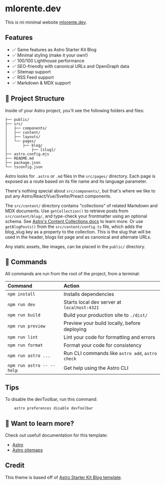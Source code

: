 # mlorente.dev

This is mi minimal website [mlorente.dev](https://mlorente.dev).

## Features

- ✅ Same features as Astro Starter Kit Blog
- ✅ Minimal styling (make it your own!)
- ✅ 100/100 Lighthouse performance
- ✅ SEO-friendly with canonical URLs and OpenGraph data
- ✅ Sitemap support
- ✅ RSS Feed support
- ✅ Markdown & MDX support

## 🚀 Project Structure

Inside of your Astro project, you'll see the following folders and files:

```text
├── public/
├── src/
│   ├── components/
│   ├── content/
│   ├── layouts/
│   └── pages/
│       ├── blog/
│           ├── [slug]/
├── astro.config.mjs
├── README.md
├── package.json
└── tsconfig.json
```

Astro looks for `.astro` or `.md` files in the `src/pages/` directory. Each page is exposed as a route based on its file name and its language parameter.

There's nothing special about `src/components/`, but that's where we like to put any Astro/React/Vue/Svelte/Preact components.

The `src/content/` directory contains "collections" of related Markdown and MDX documents.
Use `getCollection()` to retrieve posts from `src/content/blog/`, and type-check your frontmatter using an optional schema. See [Astro's Content Collections docs](https://docs.astro.build/en/guides/content-collections/) to learn more.
Or use `getBlogPosts()` from the `src/content/config.ts` file, which adds the blog_slug key as a property to the collection. This is the slug that will be used in the header, blogs list page and as canonical and alternate URLs.

Any static assets, like images, can be placed in the `public/` directory.

## 🧞 Commands

All commands are run from the root of the project, from a terminal:

| Command                   | Action                                           |
| :------------------------ | :----------------------------------------------- |
| `npm install`             | Installs dependencies                            |
| `npm run dev`             | Starts local dev server at `localhost:4321`      |
| `npm run build`           | Build your production site to `./dist/`          |
| `npm run preview`         | Preview your build locally, before deploying     |
| `npm run lint`            | Lint your code for formatting and errors         |
| `npm run format`          | Format your code for consistency                 |
| `npm run astro ...`       | Run CLI commands like `astro add`, `astro check` |
| `npm run astro -- --help` | Get help using the Astro CLI                     |

## Tips

To disable the devToolbar, run this command:

```shell
    astro preferences disable devToolbar
```

## 👀 Want to learn more?

Check out usefull documentation for this template:

- [Astro](https://docs.astro.build)
- [Astro sitemaps](https://docs.astro.build/en/guides/integrations-guide/sitemap/)

## Credit

This theme is based off of [Astro Starter Kit Blog template](https://github.com/withastro/astro/tree/latest/examples/blog).
